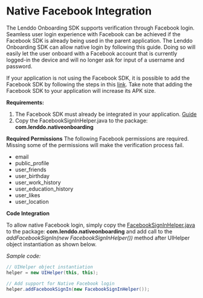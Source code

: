 Native Facebook Integration
======================

The Lenddo Onboarding SDK supports verification through Facebook login. Seamless user login experience with Facebook can be achieved if the Facebook SDK is already being used in the parent application. The Lenddo Onboarding SDK can allow native login by following this guide. Doing so will easily let the user onboard with a Facebook account that is currently logged-in the device and will no longer ask for input of a username and password.

If your application is not using the Facebook SDK, it is possible to add the Facebook SDK by following the steps in this [link](https://developers.facebook.com/docs/android/getting-started). Take note that adding the Facebook SDK to your application will increase its APK size.


**Requirements:**

1. The Facebook SDK must already be integrated in your application. [Guide](https://developers.facebook.com/docs/android/getting-started)
2. Copy the FacebookSignInHelper.java to the package: **com.lenddo.nativeonboarding**

**Required Permissions**
The following Facebook permissions are required. Missing some of the permissions will make the verification process fail.

- email 
- public_profile
- user_friends
- user_birthday
- user\_work_history 
- user\_education_history 
- user_likes 
- user_location

**Code Integration**

To allow native Facebook login, simply copy the [FacebookSignInHelper.java](blob/master/simple_loan/src/main/java/com/lenddo/nativeonboarding/FacebookSignInHelper.java) to the package: **com.lenddo.nativeonboarding** and add call to the *addFacebookSignIn(new FacebookSignInHelper())* method after UIHelper object instantiation as shown below.

*Sample code:*

```java
// UIHelper object instantiation
helper = new UIHelper(this, this);

// Add support for Native Facebook login
helper.addFacebookSignIn(new FacebookSignInHelper());
```


